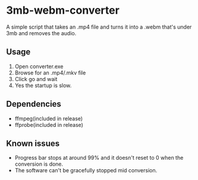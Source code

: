 # 3mb-webm-converter

A simple script that takes an .mp4 file and turns it into a .webm that's under 3mb and removes the audio.

Usage
-----
1. Open converter.exe
2. Browse for an .mp4/.mkv file
3. Click go and wait
4. Yes the startup is slow. 

Dependencies 
-----
- ffmpeg(included in release)
- ffprobe(included in release)

Known issues
-----
- Progress bar stops at around 99% and it doesn't reset to 0 when the conversion is done. 
- The software can't be gracefully stopped mid conversion.
